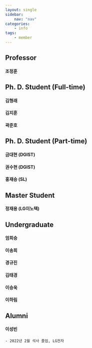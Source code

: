 ```yaml
---
layout: single
sidebar: 
    nav: "nav"
categories: 
    - info
tags:
    - member
---
```


## Professor
#### 조정훈
<!-- ![jcho](/assets/img/member/jcho.PNG) -->

## Ph. D. Student (Full-time)
#### 김형래
<!-- ![hrkim](/assets/img/member/hrkim.PNG) -->
#### 김지훈
<!-- ![jhkim](/assets/img/member/jhkim.jpg) -->
#### 곽준호
<!-- ![jhkwak](/assets/img/member/jhkwak.PNG) -->

## Ph. D. Student (Part-time)
#### 금대현 (DGIST)
#### 권수현 (DGIST)
#### 홍재승 (SL)

## Master Student
#### 정재용 (LG이노텍)

## Undergraduate
#### 엄희승
#### 이송희
#### 경규진
#### 김태경
#### 이승욱
#### 이하림

## Alumni
#### 이성빈
    - 2022년 2월 석사 졸업, LG전자

